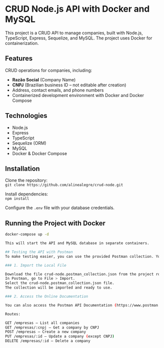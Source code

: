 # CRUD Node.js API with Docker and MySQL

This project is a CRUD API to manage companies, built with Node.js, TypeScript, Express, Sequelize, and MySQL. The project uses Docker for containerization.

## Features

CRUD operations for companies, including:

- **Razão Social** (Company Name)  
- **CNPJ** (Brazilian business ID – not editable after creation)  
- Address, contact emails, and phone numbers  
- Containerized development environment with Docker and Docker Compose

## Technologies

- Node.js  
- Express  
- TypeScript  
- Sequelize (ORM)  
- MySQL  
- Docker & Docker Compose

## Installation

Clone the repository:  
`git clone https://github.com/alinealegre/crud-node.git`

Install dependencies:  
`npm install`

Configure the `.env` file with your database credentials.

## Running the Project with Docker

```bash
docker-compose up -d

This will start the API and MySQL database in separate containers.

## Testing the API with Postman
To make testing easier, you can use the provided Postman collection. You have two options:

### 1. Import the Local File

Download the file crud-node.postman_collection.json from the project root.
In Postman, go to File > Import.
Select the crud-node.postman_collection.json file.
The collection will be imported and ready to use.

### 2. Access the Online Documentation

You can also access the Postman API Documentation (https://www.postman.com/docking-module-geologist-57881386/empresas-api/documentation/nkfl9gu/empresa-crud-api?workspaceId=fb32b872-6d9c-47bf-a04a-9836a38ae51), which includes all routes and request details.

Routes:

GET /empresas – List all companies
GET /empresas/:cnpj – Get a company by CNPJ
POST /empresas – Create a new company
PUT /empresas/:id – Update a company (except CNPJ)
DELETE /empresas/:id – Delete a company
